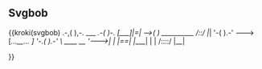 
## Svgbob

{{kroki(svgbob)
                  .-,(  ),-.
   ___  *.-(          )-.
  [___]|=| -->(                )      __________
  /::/ |*|     '-(          ).-' --->[_...__... ]
                  '-.( ).-'
                          \      ____   __
                           '--->|    | |==|
                                |____| |  |
                                /::::/ |__|

}}

